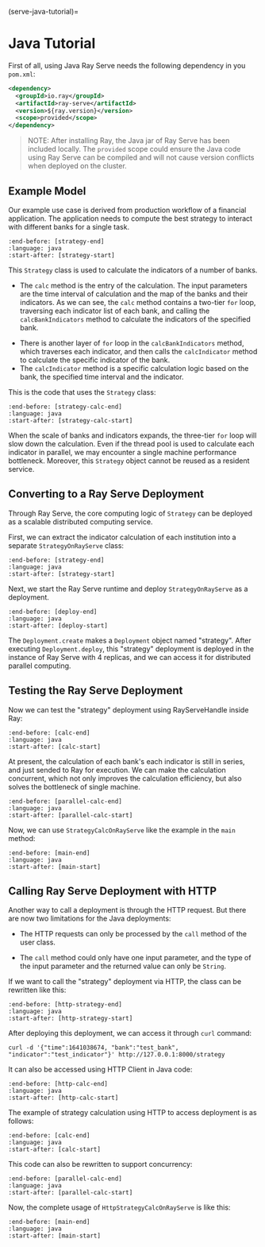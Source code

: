 (serve-java-tutorial)=

# Java Tutorial

First of all, using Java Ray Serve needs the following dependency in you `pom.xml`:

```xml
<dependency>
  <groupId>io.ray</groupId>
  <artifactId>ray-serve</artifactId>
  <version>${ray.version}</version>
  <scope>provided</scope>
</dependency>
```

> NOTE: After installing Ray, the Java jar of Ray Serve has been included locally. The `provided` scope could ensure the Java code using Ray Serve can be compiled and will not cause version conflicts when deployed on the cluster.

## Example Model

Our example use case is derived from production workflow of a financial application. The application needs to compute the best strategy to interact with different banks for a single task.

```{literalinclude} ../../../java/serve/src/test/java/io/ray/serve/docdemo/Strategy.java
:end-before: [strategy-end]
:language: java
:start-after: [strategy-start]
```

This `Strategy` class is used to calculate the indicators of a number of banks.

* The `calc` method is the entry of the calculation. The input parameters are the time interval of calculation and the map of the banks and their indicators. As we can see, the `calc` method contains a two-tier `for` loop, traversing each indicator list of each bank, and calling the `calcBankIndicators` method to calculate the indicators of the specified bank.

- There is another layer of `for` loop in the `calcBankIndicators` method, which traverses each indicator, and then calls the `calcIndicator` method to calculate the specific indicator of the bank.
- The `calcIndicator` method is a specific calculation logic based on the bank, the specified time interval and the indicator.

This is the code that uses the `Strategy` class:

```{literalinclude} ../../../java/serve/src/test/java/io/ray/serve/docdemo/StrategyCalc.java
:end-before: [strategy-calc-end]
:language: java
:start-after: [strategy-calc-start]
```

When the scale of banks and indicators expands, the three-tier `for` loop will slow down the calculation. Even if the thread pool is used to calculate each indicator in parallel, we may encounter a single machine performance bottleneck. Moreover, this `Strategy`  object cannot be reused as a resident service.

## Converting to a Ray Serve Deployment

Through Ray Serve, the core computing logic of `Strategy` can be deployed as a scalable distributed computing service.

First, we can extract the indicator calculation of each institution into a separate `StrategyOnRayServe` class:

```{literalinclude} ../../../java/serve/src/test/java/io/ray/serve/docdemo/StrategyOnRayServe.java
:end-before: [strategy-end]
:language: java
:start-after: [strategy-start]
```

Next, we start the Ray Serve runtime and deploy `StrategyOnRayServe` as a deployment.

```{literalinclude} ../../../java/serve/src/test/java/io/ray/serve/docdemo/StrategyCalcOnRayServe.java
:end-before: [deploy-end]
:language: java
:start-after: [deploy-start]
```

The `Deployment.create` makes a `Deployment` object named "strategy". After executing `Deployment.deploy`, this "strategy" deployment is deployed in the instance of Ray Serve with 4 replicas, and we can access it for distributed parallel computing.

## Testing the Ray Serve Deployment

Now we can test the "strategy" deployment using RayServeHandle inside Ray:

```{literalinclude} ../../../java/serve/src/test/java/io/ray/serve/docdemo/StrategyCalcOnRayServe.java
:end-before: [calc-end]
:language: java
:start-after: [calc-start]
```

At present, the calculation of each bank's each indicator is still in series, and just sended to Ray for execution. We can make the calculation concurrent, which not only improves the calculation efficiency, but also solves the bottleneck of single machine.

```{literalinclude} ../../../java/serve/src/test/java/io/ray/serve/docdemo/StrategyCalcOnRayServe.java
:end-before: [parallel-calc-end]
:language: java
:start-after: [parallel-calc-start]
```

Now, we can use `StrategyCalcOnRayServe` like the example in the `main` method:

```{literalinclude} ../../../java/serve/src/test/java/io/ray/serve/docdemo/StrategyCalcOnRayServe.java
:end-before: [main-end]
:language: java
:start-after: [main-start]
```

## Calling Ray Serve Deployment with HTTP

Another way to call a deployment is through the HTTP request. But there are now two limitations for the Java deployments:

- The HTTP requests can only be processed by the `call` method of the user class.

- The `call` method could only have one input parameter, and the type of the input parameter and the returned value can only be `String`.

If we want to call the "strategy" deployment via HTTP, the class can be rewritten like this: 

```{literalinclude} ../../../java/serve/src/test/java/io/ray/serve/docdemo/HttpStrategyOnRayServe.java
:end-before: [http-strategy-end]
:language: java
:start-after: [http-strategy-start]
```

After deploying this deployment, we can access it through `curl` command:

```shell
curl -d '{"time":1641038674, "bank":"test_bank", "indicator":"test_indicator"}' http://127.0.0.1:8000/strategy
```

It can also be accessed using HTTP Client in Java code:

```{literalinclude} ../../../java/serve/src/test/java/io/ray/serve/docdemo/HttpStrategyCalcOnRayServe.java
:end-before: [http-calc-end]
:language: java
:start-after: [http-calc-start]
```

The example of strategy calculation using HTTP to access deployment is as follows:

```{literalinclude} ../../../java/serve/src/test/java/io/ray/serve/docdemo/HttpStrategyCalcOnRayServe.java
:end-before: [calc-end]
:language: java
:start-after: [calc-start]
```

This code can also be rewritten to support concurrency:

```{literalinclude} ../../../java/serve/src/test/java/io/ray/serve/docdemo/HttpStrategyCalcOnRayServe.java
:end-before: [parallel-calc-end]
:language: java
:start-after: [parallel-calc-start]
```

Now, the complete usage of `HttpStrategyCalcOnRayServe` is like this:

```{literalinclude} ../../../java/serve/src/test/java/io/ray/serve/docdemo/HttpStrategyCalcOnRayServe.java
:end-before: [main-end]
:language: java
:start-after: [main-start]
```
